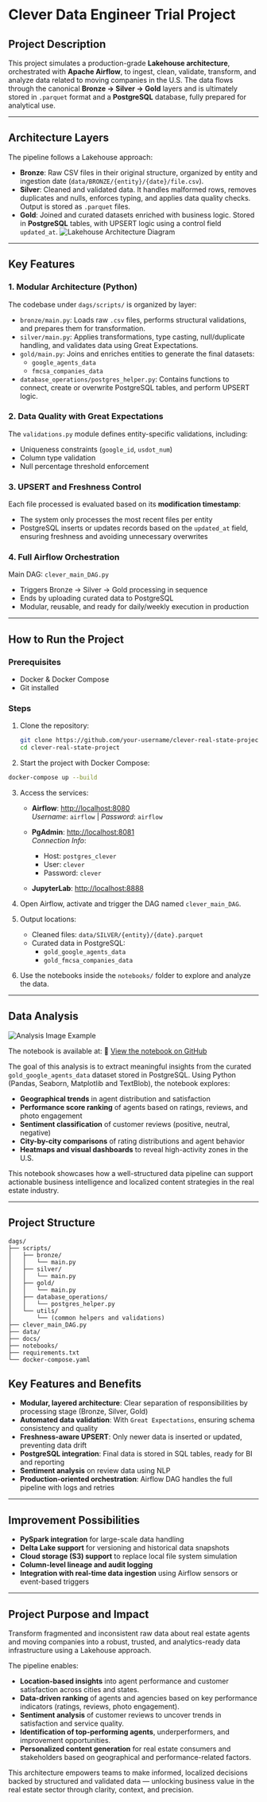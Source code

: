 # Clever Data Engineer Trial Project

## Project Description

This project simulates a production-grade **Lakehouse architecture**, orchestrated with **Apache Airflow**, to ingest, clean, validate, transform, and analyze data related to moving companies in the U.S. The data flows through the canonical **Bronze → Silver → Gold** layers and is ultimately stored in `.parquet` format and a **PostgreSQL** database, fully prepared for analytical use.

---

## Architecture Layers

The pipeline follows a Lakehouse approach:

- **Bronze**: Raw CSV files in their original structure, organized by entity and ingestion date (`data/BRONZE/{entity}/{date}/file.csv`).
- **Silver**: Cleaned and validated data. It handles malformed rows, removes duplicates and nulls, enforces typing, and applies data quality checks. Output is stored as `.parquet` files.
- **Gold**: Joined and curated datasets enriched with business logic. Stored in **PostgreSQL** tables, with UPSERT logic using a control field `updated_at`.
![Lakehouse Architecture Diagram](docs/clever-architecture.png)

---

## Key Features

### 1. Modular Architecture (Python)

The codebase under `dags/scripts/` is organized by layer:

- `bronze/main.py`: Loads raw `.csv` files, performs structural validations, and prepares them for transformation.
- `silver/main.py`: Applies transformations, type casting, null/duplicate handling, and validates data using Great Expectations.
- `gold/main.py`: Joins and enriches entities to generate the final datasets:
  - `google_agents_data`
  - `fmcsa_companies_data`
- `database_operations/postgres_helper.py`: Contains functions to connect, create or overwrite PostgreSQL tables, and perform UPSERT logic.

### 2. Data Quality with Great Expectations

The `validations.py` module defines entity-specific validations, including:

- Uniqueness constraints (`google_id`, `usdot_num`)
- Column type validation
- Null percentage threshold enforcement

### 3. UPSERT and Freshness Control

Each file processed is evaluated based on its **modification timestamp**:

- The system only processes the most recent files per entity
- PostgreSQL inserts or updates records based on the `updated_at` field, ensuring freshness and avoiding unnecessary overwrites

### 4. Full Airflow Orchestration

Main DAG: `clever_main_DAG.py`

- Triggers Bronze → Silver → Gold processing in sequence
- Ends by uploading curated data to PostgreSQL
- Modular, reusable, and ready for daily/weekly execution in production

---

## How to Run the Project

### Prerequisites

- Docker & Docker Compose
- Git installed

### Steps

1. Clone the repository:
   ```bash
   git clone https://github.com/your-username/clever-real-state-project.git
   cd clever-real-state-project
2. Start the project with Docker Compose:
```bash
docker-compose up --build
```

3. Access the services:

   - **Airflow**: [http://localhost:8080](http://localhost:8080)  
     *Username*: `airflow` | *Password*: `airflow`

   - **PgAdmin**: [http://localhost:8081](http://localhost:8081)  
     *Connection Info*:
     - Host: `postgres_clever`  
     - User: `clever`  
     - Password: `clever`

   - **JupyterLab**: [http://localhost:8888](http://localhost:8888)

4. Open Airflow, activate and trigger the DAG named `clever_main_DAG`.

5. Output locations:

   - Cleaned files: `data/SILVER/{entity}/{date}.parquet`
   - Curated data in PostgreSQL:
     - `gold_google_agents_data`
     - `gold_fmcsa_companies_data`

6. Use the notebooks inside the `notebooks/` folder to explore and analyze the data.

---

## Data Analysis
![Analysis Image Example](docs/clever-analysis-image.png)

The notebook is available at: 🔗 [View the notebook on GitHub](https://github.com/ricmotta/data-trial/blob/main/notebooks/real_state_analysis.ipynb)

The goal of this analysis is to extract meaningful insights from the curated `gold_google_agents_data` dataset stored in PostgreSQL. Using Python (Pandas, Seaborn, Matplotlib and TextBlob), the notebook explores:

- **Geographical trends** in agent distribution and satisfaction
- **Performance score ranking** of agents based on ratings, reviews, and photo engagement
- **Sentiment classification** of customer reviews (positive, neutral, negative)
- **City-by-city comparisons** of rating distributions and agent behavior
- **Heatmaps and visual dashboards** to reveal high-activity zones in the U.S.

This notebook showcases how a well-structured data pipeline can support actionable business intelligence and localized content strategies in the real estate industry.

---

## Project Structure

```text
dags/
├── scripts/
│   ├── bronze/
│   │   └── main.py
│   ├── silver/
│   │   └── main.py
│   ├── gold/
│   │   └── main.py
│   ├── database_operations/
│   │   └── postgres_helper.py
│   └── utils/
│       └── (common helpers and validations)
├── clever_main_DAG.py
├── data/
├── docs/
├── notebooks/
├── requirements.txt
└── docker-compose.yaml
```

## Key Features and Benefits

- **Modular, layered architecture**: Clear separation of responsibilities by processing stage (Bronze, Silver, Gold)
- **Automated data validation**: With `Great Expectations`, ensuring schema consistency and quality
- **Freshness-aware UPSERT**: Only newer data is inserted or updated, preventing data drift
- **PostgreSQL integration**: Final data is stored in SQL tables, ready for BI and reporting
- **Sentiment analysis** on review data using NLP
- **Production-oriented orchestration**: Airflow DAG handles the full pipeline with logs and retries

---

## Improvement Possibilities

- **PySpark integration** for large-scale data handling
- **Delta Lake support** for versioning and historical data snapshots
- **Cloud storage (S3) support** to replace local file system simulation
- **Column-level lineage and audit logging**
- **Integration with real-time data ingestion** using Airflow sensors or event-based triggers

---

## Project Purpose and Impact

Transform fragmented and inconsistent raw data about real estate agents and moving companies into a robust, trusted, and analytics-ready data infrastructure using a Lakehouse approach.

The pipeline enables:

- **Location-based insights** into agent performance and customer satisfaction across cities and states.
- **Data-driven ranking** of agents and agencies based on key performance indicators (ratings, reviews, photo engagement).
- **Sentiment analysis** of customer reviews to uncover trends in satisfaction and service quality.
- **Identification of top-performing agents**, underperformers, and improvement opportunities.
- **Personalized content generation** for real estate consumers and stakeholders based on geographical and performance-related factors.

This architecture empowers teams to make informed, localized decisions backed by structured and validated data — unlocking business value in the real estate sector through clarity, context, and precision.

